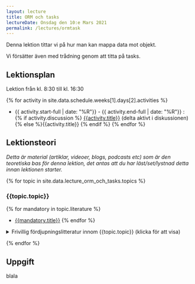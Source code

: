 ```yaml
---
layout: lecture
title: ORM och tasks
lectureDate: Onsdag den 10:e Mars 2021
permalink: /lectures/ormtask
---
```


Denna lektion tittar vi på hur man kan mappa data mot objekt.

Vi försätter även med trådning genom att titta på tasks.

## Lektionsplan
Lektion från kl. 8:30 till kl. 16:30

{% for activity in site.data.schedule.weeks[1].days[2].activities %}
* {{ activity.start-full | date: "%R"}} - {{ activity.end-full | date: "%R"}} : {% if activity.discussion %}<i class="fa fa-comments" aria-hidden="true"></i> [{{activity.title}}]({{activity.discussion}}) (delta aktivt i diskussionen){% else %}{{activity.title}} {% endif %}
{% endfor %}

## Lektionsteori
*Detta är material (artiklar, videoer, blogs, podcasts etc) som är den teoretiska bas för denna lektion, det antas att du har läst/set/lystnad detta innan lektionen starter.*

{% for topic in site.data.lecture_orm_och_tasks.topics %}
### {{topic.topic}}

{% for mandatory in topic.literature %}
* [{{mandatory.title}}]({{mandatory.url}})
{% endfor %}

<details markdown="1">
<summary>Frivillig fördjupningslitteratur innom {{topic.topic}} (klicka för att visa)</summary>
{% for optional in topic.optionalLiterature %}
* [{{optional.title}}]({{optional.url}})
{% endfor %}
</details>

{% endfor %}


## Uppgift

blala